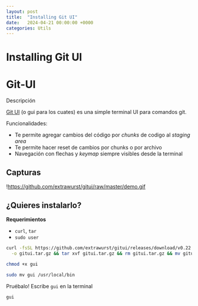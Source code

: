 ```yaml
---
layout: post
title:  "Installing Git UI"
date:   2024-04-21 00:00:00 +0000
categories: Utils
---
```


# Installing Git UI

# Git-UI

Descripción

[Git UI](https://github.com/extrawurst/gitui) (o  gui para los cuates) es una simple terminal UI para comandos git.

Funcionalidades:

- Te permite agregar cambios del código por *chunks* de codigo al *staging area*
- Te permite hacer reset de cambios por chunks o por archivo
- Navegación con flechas y *keymap* siempre visibles desde la terminal

## Capturas

!https://github.com/extrawurst/gitui/raw/master/demo.gif

## ¿Quieres instalarlo?

**Requerimientos**

- `curl`, `tar`
- `sudo user`

```bash
curl -fsSL https://github.com/extrawurst/gitui/releases/download/v0.22.1/gitui-linux-musl.tar.gz \
  -o gitui.tar.gz && tar xvf gitui.tar.gz && rm gitui.tar.gz && mv gitui gui

chmod +x gui

sudo mv gui /usr/local/bin
```

Pruébalo!
Escribe `gui` en la terminal

```bash
gui
```